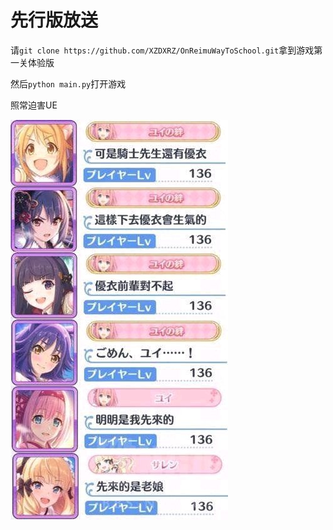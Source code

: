 # 先行版放送

请`git clone https://github.com/XZDXRZ/OnReimuWayToSchool.git`拿到游戏第一关体验版

然后`python main.py`打开游戏

照常迫害UE

![gmnUE](./img/UEgmn.jpg)